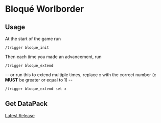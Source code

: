 # Bloqué Worlborder

## Usage

At the start of the game run
```
/trigger bloque_init
```

Then each time you made an advancement, run
```
/trigger bloque_extend
```
-- or run this to extend multiple times, replace `x` with the correct number (`x` **MUST** be greater or equal to 1) --
```
/trigger bloque_extend set x
```

## Get DataPack

[Latest Release](https://github.com/FaustVX/Bloque_WB/releases/latest)
